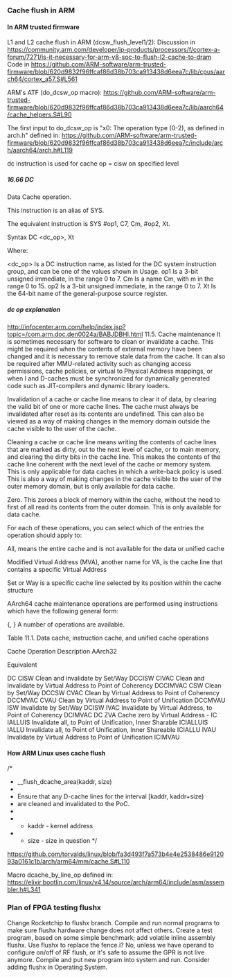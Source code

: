 ### Cache flush in ARM
#### In ARM trusted firmware
L1 and L2 cache flush in ARM (dcsw_flush_level1/2):
Discussion in https://community.arm.com/developer/ip-products/processors/f/cortex-a-forum/7271/is-it-necessary-for-arm-v8-soc-to-flush-l2-cache-to-dram
Code in https://github.com/ARM-software/arm-trusted-firmware/blob/620d9832f96ffcaf86d38b703ca913438d6eea7c/lib/cpus/aarch64/cortex_a57.S#L561

ARM's ATF (do_dcsw_op macro): https://github.com/ARM-software/arm-trusted-firmware/blob/620d9832f96ffcaf86d38b703ca913438d6eea7c/lib/aarch64/cache_helpers.S#L90

The first input to do_dcsw_op is "x0: The operation type (0-2), as defined in arch.h" defined in:
https://github.com/ARM-software/arm-trusted-firmware/blob/620d9832f96ffcaf86d38b703ca913438d6eea7c/include/arch/aarch64/arch.h#L119

dc instruction is used for cache op = cisw on specified level

##### 16.66 DC
Data Cache operation.

This instruction is an alias of SYS.

The equivalent instruction is SYS #op1, C7, Cm, #op2, Xt.

Syntax
DC <dc_op>, Xt

Where:

<dc_op>
Is a DC instruction name, as listed for the DC system instruction group, and can be one of the values shown in Usage.
op1
Is a 3-bit unsigned immediate, in the range 0 to 7.
Cm
Is a name Cm, with m in the range 0 to 15.
op2
Is a 3-bit unsigned immediate, in the range 0 to 7.
Xt
Is the 64-bit name of the general-purpose source register.

##### dc op explanation
http://infocenter.arm.com/help/index.jsp?topic=/com.arm.doc.den0024a/BABJDBHI.html
11.5. Cache maintenance
It is sometimes necessary for software to clean or invalidate a cache. This might be required when the contents of external memory have been changed and it is necessary to remove stale data from the cache. It can also be required after MMU-related activity such as changing access permissions, cache policies, or virtual to Physical Address mappings, or when I and D-caches must be synchronized for dynamically generated code such as JIT-compilers and dynamic library loaders.

Invalidation of a cache or cache line means to clear it of data, by clearing the valid bit of one or more cache lines. The cache must always be invalidated after reset as its contents are undefined. This can also be viewed as a way of making changes in the memory domain outside the cache visible to the user of the cache.

Cleaning a cache or cache line means writing the contents of cache lines that are marked as dirty, out to the next level of cache, or to main memory, and clearing the dirty bits in the cache line. This makes the contents of the cache line coherent with the next level of the cache or memory system. This is only applicable for data caches in which a write-back policy is used. This is also a way of making changes in the cache visible to the user of the outer memory domain, but is only available for data cache.

Zero. This zeroes a block of memory within the cache, without the need to first of all read its contents from the outer domain. This is only available for data cache.

For each of these operations, you can select which of the entries the operation should apply to:

All, means the entire cache and is not available for the data or unified cache

Modified Virtual Address (MVA), another name for VA, is the cache line that contains a specific Virtual Address

Set or Way is a specific cache line selected by its position within the cache structure

AArch64 cache maintenance operations are performed using instructions which have the following general form:

  <cache> <operation>{, <Xt>}
A number of operations are available.

Table 11.1. Data cache, instruction cache, and unified cache operations

Cache	Operation	Description	
AArch32

Equivalent

DC	CISW	Clean and invalidate by Set/Way	DCCISW
CIVAC	Clean and Invalidate by Virtual Address to Point of Coherency	DCCIMVAC
CSW	Clean by Set/Way	DCCSW
CVAC	Clean by Virtual Address to Point of Coherency	DCCMVAC
CVAU	Clean by Virtual Address to Point of Unification	DCCMVAU
ISW	Invalidate by Set/Way	DCISW
IVAC	Invalidate by Virtual Address, to Point of Coherency	DCIMVAC
DC	ZVA	Cache zero by Virtual Address	-
IC	IALLUIS	Invalidate all, to Point of Unification, Inner Sharable	ICIALLUIS
IALLU	Invalidate all, to Point of Unification, Inner Shareable	ICIALLU
IVAU	Invalidate by Virtual Address to Point of Unification	ICIMVAU

#### How ARM Linux uses cache flush
/*
 *	__flush_dcache_area(kaddr, size)
 *
 *	Ensure that any D-cache lines for the interval [kaddr, kaddr+size)
 *	are cleaned and invalidated to the PoC.
 *
 *	- kaddr   - kernel address
 *	- size    - size in question
 */
 
https://github.com/torvalds/linux/blob/fa3d493f7a573b4e4e2538486e912093a0161c1b/arch/arm64/mm/cache.S#L110

Macro dcache_by_line_op defined in:
https://elixir.bootlin.com/linux/v4.14/source/arch/arm64/include/asm/assembler.h#L341


### Plan of FPGA testing flushx
Change Rocketchip to flushx branch.
Compile and run normal programs to make sure flushx hardware change does not affect others.
Create a test program, based on some simple benchmark; add volatile inline assembly flushx. Use flushx to replace the fence.i? No, unless we have operand to configure on/off of RF flush, or it's safe to assume the GPR is not live anymore.
Compile and put new program into system and run.
Consider adding flushx in Operating System.
